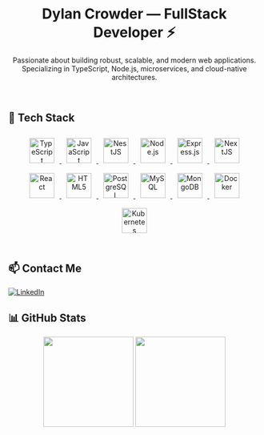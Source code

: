 <h1 align="center">Dylan Crowder — FullStack Developer ⚡</h1>

<p align="center">
  Passionate about building robust, scalable, and modern web applications.<br />
  Specializing in TypeScript, Node.js, microservices, and cloud-native architectures.
</p>

<br />

## 🚀 Tech Stack

<div align="center">  
  <!-- Languages -->
  <a href="https://www.typescriptlang.org/" target="_blank">
    <img style="margin: 10px" src="https://profilinator.rishav.dev/skills-assets/typescript-original.svg" alt="TypeScript" height="50" />
  </a>  
  <a href="https://www.javascript.com/" target="_blank">
    <img style="margin: 10px" src="https://profilinator.rishav.dev/skills-assets/javascript-original.svg" alt="JavaScript" height="50" />
  </a>  

  <!-- Backend & Frameworks -->
  <a href="https://nestjs.com/" target="_blank">
    <img style="margin: 10px" src="https://nestjs.com/img/logo-small.svg" alt="NestJS" height="50" />
  </a>  
  <a href="https://nodejs.org/" target="_blank">
    <img style="margin: 10px" src="https://profilinator.rishav.dev/skills-assets/nodejs-original-wordmark.svg" alt="Node.js" height="50" />
  </a>  
  <a href="https://expressjs.com/" target="_blank">
    <img style="margin: 10px" src="https://profilinator.rishav.dev/skills-assets/express-original-wordmark.svg" alt="Express.js" height="50" />
  </a>  

  <!-- Frontend -->
  <a href="https://nextjs.org/" target="_blank">
    <img style="margin: 10px" src="https://profilinator.rishav.dev/skills-assets/nextjs.png" alt="NextJS" height="50" />
  </a>  
  <a href="https://reactjs.org/" target="_blank">
    <img style="margin: 10px" src="https://profilinator.rishav.dev/skills-assets/react-original-wordmark.svg" alt="React" height="50" />
  </a>  
  <a href="https://en.wikipedia.org/wiki/HTML5" target="_blank">
    <img style="margin: 10px" src="https://profilinator.rishav.dev/skills-assets/html5-original-wordmark.svg" alt="HTML5" height="50" />
  </a>  

  <!-- Databases -->
  <a href="https://www.postgresql.org/" target="_blank">
    <img style="margin: 10px" src="https://profilinator.rishav.dev/skills-assets/postgresql-original-wordmark.svg" alt="PostgreSQL" height="50" />
  </a>  
  <a href="https://www.mysql.com/" target="_blank">
    <img style="margin: 10px" src="https://profilinator.rishav.dev/skills-assets/mysql-original-wordmark.svg" alt="MySQL" height="50" />
  </a>  
  <a href="https://www.mongodb.com/" target="_blank">
    <img style="margin: 10px" src="https://profilinator.rishav.dev/skills-assets/mongodb-original-wordmark.svg" alt="MongoDB" height="50" />
  </a>  

  <!-- DevOps -->
  <a href="https://www.docker.com/" target="_blank">
    <img style="margin: 10px" src="https://profilinator.rishav.dev/skills-assets/docker-original-wordmark.svg" alt="Docker" height="50" />
  </a>  
  <a href="https://kubernetes.io/" target="_blank">
    <img style="margin: 10px" src="https://profilinator.rishav.dev/skills-assets/kubernetes-icon.svg" alt="Kubernetes" height="50" />
  </a>  
</div>

<br />

## 📫 Contact Me

<a href="https://linkedin.com/in/dylan-crowder-681226277/" target="_blank">
  <img src="https://img.shields.io/badge/linkedin-%231E77B5.svg?&style=for-the-badge&logo=linkedin&logoColor=white" alt="LinkedIn" />
</a>  



## 📊 GitHub Stats

<p align="center">
  <img src="https://github-readme-stats.vercel.app/api?username=tu_usuario&show_icons=true&theme=tokyonight" height="180"/>
  <img src="https://github-readme-stats.vercel.app/api/top-langs/?username=tu_usuario&layout=compact&theme=tokyonight" height="180"/>
</p>


